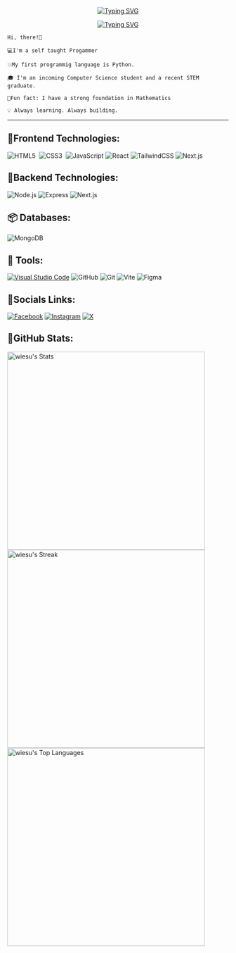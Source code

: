 <p align="center">
  <a href="https://git.io/typing-svg"><img src="https://readme-typing-svg.demolab.com?font=Fira+Code&size=35&duration=3000&pause=200&color=007BFFFF&center=true&repeat=false&random=false&width=435&lines=Ralph+Lawrence" alt="Typing SVG" /></a>
</p>

<p align="center">
  <a href="https://git.io/typing-svg"><img src="https://readme-typing-svg.demolab.com?font=Fira+Code&size=27&duration=3000&pause=1500&color=007BFFFF&random=false&width=435&lines=Aspiring+Software+Engineer+" alt="Typing SVG" /></a>
</p>

```
Hi, there!👋

💻I'm a self taught Progammer

💥My first programmig language is Python.

🎓 I'm an incoming Computer Science student and a recent STEM graduate.

🤗Fun fact: I have a strong foundation in Mathematics

💡 Always learning. Always building.
```
---

## 🎨Frontend Technologies:

![HTML5](https://img.shields.io/badge/html5-%23E34F26.svg?style=for-the-badge&logo=html5&logoColor=white)&nbsp;
![CSS3](https://img.shields.io/badge/css3-%231572B6.svg?style=for-the-badge&logo=css3&logoColor=white)&nbsp;
![JavaScript](https://img.shields.io/badge/javascript-%23F7DF1E.svg?style=for-the-badge&logo=javascript&logoColor=%23000000)
![React](https://img.shields.io/badge/react-%2320232a.svg?style=for-the-badge&logo=react&logoColor=2361DAFB)
![TailwindCSS](https://img.shields.io/badge/tailwindcss-%2338B2AC.svg?style=for-the-badge&logo=tailwindcss&logoColor=white)
![Next.js](https://img.shields.io/badge/Next.js-black?style=for-the-badge&logo=next.js&logoColor=white)


## 🚀Backend Technologies:

![Node.js](https://img.shields.io/badge/node.js-43853d.svg?style=for-the-badge&logo=node.js&logoColor=white)
![Express](https://img.shields.io/badge/express-black?style=for-the-badge&logo=express&logoColor=white)
![Next.js](https://img.shields.io/badge/Next.js-black?style=for-the-badge&logo=next.js&logoColor=white)


## 📦 Databases:

![MongoDB](https://img.shields.io/badge/mongodb-47A248?style=for-the-badge&logo=mongodb&logoColor=white)

## 🧰 Tools:

[![Visual Studio Code](https://img.shields.io/badge/Visual%20Studio%20Code-007ACC?style=for-the-badge&logo=visual-studio-code&logoColor=white)](https://code.visualstudio.com/)
![GitHub](https://img.shields.io/badge/github-181717?style=for-the-badge&logo=github&logoColor=white)
![Git](https://img.shields.io/badge/git-F05032?style=for-the-badge&logo=git&logoColor=white)
![Vite](https://img.shields.io/badge/Vite-%23646CFF.svg?style=for-the-badge&logo=vite&logoColor=FFD62E)
![Figma](https://img.shields.io/badge/Figma-%23000000.svg?style=for-the-badge&logo=figma&logoColor=F24E1E)


## 👥Socials Links:

[![Facebook](https://img.shields.io/badge/Facebook-1877F2?style=for-the-badge&logo=facebook&logoColor=white)](https://www.facebook.com/wiesu.45_)
[![Instagram](https://img.shields.io/badge/Instagram-E4405F?style=for-the-badge&logo=instagram&logoColor=white)](https://www.instagram.com/wiesu_/)
[![X](https://img.shields.io/badge/X-000000?style=for-the-badge&logo=x&logoColor=white)](https://x.com/wiesu_)


## 📶GitHub Stats:


<p align="left">  
<img width="450" src="https://github-readme-stats.vercel.app/api?username=wiesu&theme=react&show_icons=true&hide_border=true&count_private=true" alt="wiesu's Stats" />
<br/>
<img width="450" src="https://github-readme-streak-stats.herokuapp.com/?user=wiesu&theme=react&hide_border=true" alt="wiesu's Streak" />
<br/>
<img width="450" src="https://github-readme-stats.vercel.app/api/top-langs/?username=wiesu&theme=react&show_icons=true&hide_border=true&layout=compact" alt="wiesu's Top Languages" />
</p>

